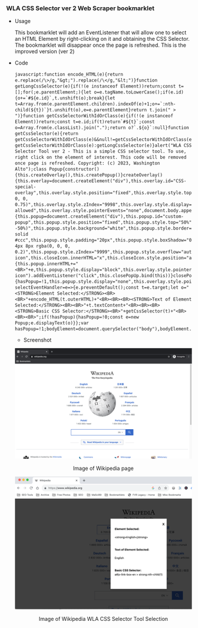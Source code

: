 ### WLA CSS Selector ver 2 Web Scraper bookmarklet

  * Usage 

    This bookmarklet will add an EventListener that will allow one to select an HTML Element by right-clicking on it and obtaining the CSS Selector. The bookmarklet will disappear once the page is refreshed. This is the improved version (ver 2)
    
  * Code  

    ```
    javascript:function encode_HTML(e){return e.replace(/\>/g,"&gt;").replace(/\</g,"&lt;")}function getLongCssSelector(e){if(!(e instanceof Element))return;const t=[];for(;e.parentElement;){let o=e.tagName.toLowerCase();if(e.id){o+=`#${e.id}`,t.unshift(o);break}{let t=Array.from(e.parentElement.children).indexOf(e)+1;o+=`:nth-child(${t})`}t.unshift(o),e=e.parentElement}return t.join(" > ")}function getCssSelectorWithIdOrClass(e){if(!(e instanceof Element))return;const t=e.id;if(t)return`#${t}`;const o=Array.from(e.classList).join(".");return o?`.${o}`:null}function getCssSelector(e){return getCssSelectorWithIdOrClass(e)&&null!=getCssSelectorWithIdOrClass(e)?getCssSelectorWithIdOrClass(e):getLongCssSelector(e)}alert("WLA CSS Selector Tool ver 2 - This is a simple CSS selector tool. To use, right click on the element of interest. This code will be removed once page is refreshed. Copyright: (c) 2023, Washington Alto");class Popup{constructor(){this.createOverlay(),this.createPopup()}createOverlay(){this.overlay=document.createElement("div"),this.overlay.id="CSS-special-overlay",this.overlay.style.position="fixed",this.overlay.style.top="0",this.overlay.style.left="0",this.overlay.style.width="100%",this.overlay.style.height="100%",this.overlay.style.backgroundColor="rgba(0, 0, 0, 0.75)",this.overlay.style.zIndex="9998",this.overlay.style.display="none",this.overlay.style.cursor="not-allowed",this.overlay.style.pointerEvents="none",document.body.appendChild(this.overlay)}createPopup(){this.popup=document.createElement("div"),this.popup.id="custom-popup",this.popup.style.position="fixed",this.popup.style.top="50%",this.popup.style.left="50%",this.popup.style.transform="translate(-50%, -50%)",this.popup.style.background="white",this.popup.style.border="1px solid #ccc",this.popup.style.padding="20px",this.popup.style.boxShadow="0px 4px 8px rgba(0, 0, 0, 0.2)",this.popup.style.zIndex="9999",this.popup.style.overflow="auto",this.closeIcon=document.createElement("div"),this.closeIcon.id="close-icon",this.closeIcon.innerHTML="x",this.closeIcon.style.position="absolute",this.closeIcon.style.top="10px",this.closeIcon.style.right="10px",this.closeIcon.style.fontSize="20px",this.closeIcon.style.fontWeight="bold",this.closeIcon.style.color="#333",this.closeIcon.style.cursor="pointer",this.popup.appendChild(this.closeIcon),document.body.appendChild(this.popup)}displayText(e){this.popup.innerHTML+="<BR>"+e,this.popup.style.display="block",this.overlay.style.pointerEvents="none",this.overlay.style.display="block",this.popup.querySelector("#close-icon").addEventListener("click",this.closePopUp.bind(this))}closePopUp(){hasPopup=!1,this.popup.style.display="none",this.overlay.style.pointerEvents="auto",this.overlay.style.display="none",document.body.removeChild(this.popup),document.body.removeChild(this.overlay)}}const selectEventHandler=e=>{e.preventDefault();const t=e.target;let o="<STRONG>Element Selected:</STRONG><BR><BR>"+encode_HTML(t.outerHTML)+"<BR><BR><BR><STRONG>Text of Element Selected:</STRONG><BR><BR>"+t.textContent+"<BR><BR><BR><STRONG>Basic CSS Selector:</STRONG><BR>"+getCssSelector(t)+"<BR><BR><BR>";if(!hasPopup){hasPopup=!0;const e=new Popup;e.displayText(o)}};var hasPopup=!1;bodyElement=document.querySelector("body"),bodyElement.addEventListener("contextmenu",selectEventHandler);  
    ```
    
    * Screenshot  

    ![image of Wikipedia page](screenshots/Wikipedia.png)
      
    <p align=center>Image of Wikipedia page</p>

    ![image of WLA CSS Extractor result](screenshots/WLACSSSelectorv2.png)

    <p align=center>Image of Wikipedia WLA CSS Selector Tool Selection</p>

